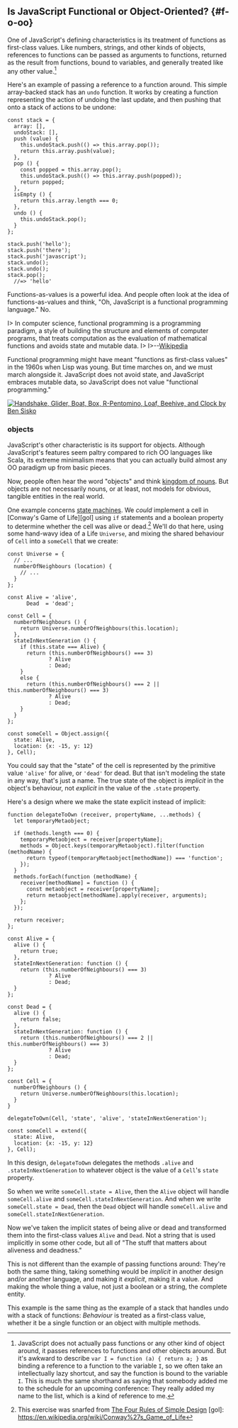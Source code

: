 ## Is JavaScript Functional or Object-Oriented? {#f-o-oo}

One of JavaScript's defining characteristics is its treatment of functions as first-class values. Like numbers, strings, and other kinds of objects, references to functions can be passed as arguments to functions, returned as the result from functions, bound to variables, and generally treated like any other value.[^reference]

[^reference]: JavaScript does not actually pass functions or any other kind of object around, it passes references to functions and other objects around. But it's awkward to describe `var I = function (a) { return a; }` as binding a reference to a function to the variable `I`, so we often take an intellectually lazy shortcut, and say the function is bound to the variable `I`. This is much the same shorthand as saying that somebody added me to the schedule for an upcoming conference: They really added my name to the list, which is a kind of reference to me.

Here's an example of passing a reference to a function around. This simple array-backed stack has an `undo` function. It works by creating a function representing the action of undoing the last update, and then pushing that onto a stack of actions to be undone:

~~~~~~~~
const stack = {
  array: [],
  undoStack: [],
  push (value) {
    this.undoStack.push(() => this.array.pop());
    return this.array.push(value);
  },
  pop () {
    const popped = this.array.pop();
    this.undoStack.push(() => this.array.push(popped));
    return popped;
  },
  isEmpty () {
    return this.array.length === 0;
  },
  undo () {
    this.undoStack.pop();
  }
};

stack.push('hello');
stack.push('there');
stack.push('javascript');
stack.undo();
stack.undo();
stack.pop();
  //=> 'hello'
~~~~~~~~

Functions-as-values is a powerful idea. And people often look at the idea of functions-as-values and think, "Oh, JavaScript is a functional programming language." No.

I> In computer science, functional programming is a programming paradigm, a style of building the structure and elements of computer programs, that treats computation as the evaluation of mathematical functions and avoids state and mutable data.
I>
I>--[Wikipedia](https://en.wikipedia.org/wiki/Functional_programming)

Functional programming might have meant "functions as first-class values" in the 1960s when Lisp was young. But time marches on, and we must march alongside it. JavaScript does not avoid state, and JavaScript embraces mutable data, so JavaScript does not value "functional programming."

[![Handshake, Glider, Boat, Box, R-Pentomino, Loaf, Beehive, and Clock by Ben Sisko](images/big-idea/sisko.jpg)](https://www.flickr.com/photos/bensisto/4193046623)

### objects

JavaScript's other characteristic is its support for objects. Although JavaScript's features seem paltry compared to rich OO languages like Scala, its extreme minimalism means that you can actually build almost any OO paradigm up from basic pieces.

Now, people often hear the word "objects" and think [kingdom of nouns][kon]. But objects are not necessarily nouns, or at least, not models for obvious, tangible entities in the real world.

[kon]: http://steve-yegge.blogspot.ca/2006/03/execution-in-kingdom-of-nouns.html

One example concerns [state machines][ssm]. We *could* implement a cell in [Conway's Game of Life][gol] using `if` statements and a boolean property to determine whether the cell was alive or dead.[^4r] We'll do that here, using some hand-wavy idea of a Life `Universe`, and mixing the shared behaviour of `Cell` into a `someCell` that we create:

[ssm]: https://en.wikipedia.org/wiki/Finite-state_machine
[^4r]: This exercise was snarfed from [The Four Rules of Simple Design](https://leanpub.com/4rulesofsimpledesign)
[gol]: https://en.wikipedia.org/wiki/Conway%27s_Game_of_Life

~~~~~~~~
const Universe = {
  // ...
  numberOfNeighbours (location) {
    // ...
  }
};

const Alive = 'alive',
      Dead  = 'dead';

const Cell = {
  numberOfNeighbours () {
    return Universe.numberOfNeighbours(this.location);
  },
  stateInNextGeneration () {
    if (this.state === Alive) {
      return (this.numberOfNeighbours() === 3)
             ? Alive
             : Dead;
    }
    else {
      return (this.numberOfNeighbours() === 2 || this.numberOfNeighbours() === 3)
             ? Alive
             : Dead;
    }
  }
};

const someCell = Object.assign({
  state: Alive,
  location: {x: -15, y: 12}
}, Cell);
~~~~~~~~

You could say that the "state" of the cell is represented by the primitive value `'alive'` for alive, or `'dead'` for dead. But that isn't modeling the state in any way, that's just a name. The true state of the object is *implicit* in the object's behaviour, not *explicit* in the value of the `.state` property.

Here's a design where we make the state explicit instead of implicit:

~~~~~~~~
function delegateToOwn (receiver, propertyName, ...methods) {
  let temporaryMetaobject;

  if (methods.length === 0) {
    temporaryMetaobject = receiver[propertyName];
    methods = Object.keys(temporaryMetaobject).filter(function (methodName) {
      return typeof(temporaryMetaobject[methodName]) === 'function';
    });
  }
  methods.forEach(function (methodName) {
    receiver[methodName] = function () {
      const metaobject = receiver[propertyName];
      return metaobject[methodName].apply(receiver, arguments);
    };
  });

  return receiver;
};

const Alive = {
  alive () {
    return true;
  },
  stateInNextGeneration: function () {
    return (this.numberOfNeighbours() === 3)
             ? Alive
             : Dead;
  }
};

const Dead = {
  alive () {
    return false;
  },
  stateInNextGeneration: function () {
    return (this.numberOfNeighbours() === 2 || this.numberOfNeighbours() === 3)
             ? Alive
             : Dead;
  }
};

const Cell = {
  numberOfNeighbours () {
    return Universe.numberOfNeighbours(this.location);
  }
}

delegateToOwn(Cell, 'state', 'alive', 'stateInNextGeneration');

const someCell = extend({
  state: Alive,
  location: {x: -15, y: 12}
}, Cell);
~~~~~~~~

In this design, `delegateToOwn` delegates the methods `.alive` and `.stateInNextGeneration` to whatever object is the value of a `Cell`'s `state` property.

So when we write `someCell.state = Alive`, then the `Alive` object will handle `someCell.alive` and `someCell.stateInNextGeneration`. And when we write `someCell.state = Dead`, then the `Dead` object will handle `someCell.alive` and `someCell.stateInNextGeneration`.

Now we've taken the implicit states of being alive or dead and transformed them into the first-class values `Alive` and `Dead`. Not a string that is used implicitly in some other code, but all of "The stuff that matters about aliveness and deadness."

This is not different than the example of passing functions around: They're both the same thing, taking something would be *implicit* in another design and/or another language, and making it *explicit*, making it a value. And making the whole thing a value, not just a boolean or a string, the complete entity.

This example is the same thing as the example of a stack that handles undo with a stack of functions: *Behaviour* is treated as a first-class value, whether it be a single function or an object with multiple methods.
